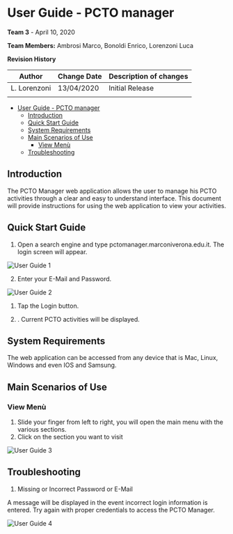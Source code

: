 # User Guide - PCTO manager

**Team 3** - April 10, 2020

**Team Members:** Ambrosi Marco, Bonoldi Enrico, Lorenzoni Luca

**Revision History**

| **Author**   | **Change Date** | **Description of changes** |
| ------------ | --------------- | -------------------------- |
| L. Lorenzoni | 13/04/2020      | Initial Release            |
|              |                 |                            |

- [User Guide - PCTO manager](#user-guide---pcto-manager)
  - [Introduction](#introduction)
  - [Quick Start Guide](#quick-start-guide)
  - [System Requirements](#system-requirements)
  - [Main Scenarios of Use](#main-scenarios-of-use)
    - [View Menù](#view-men%c3%b9)
  - [Troubleshooting](#troubleshooting)

## Introduction

The PCTO Manager web application allows the user to manage his PCTO activities through a clear and easy to understand interface. This document will provide instructions for using the web application to view your activities.

## Quick Start Guide

1. Open a search engine and type pctomanager.marconiverona.edu.it. The login screen will appear.

![User Guide 1](./assets/User_guide_1.png)

2. Enter your E-Mail and Password.

![User Guide 2](./assets/User_guide_2.png)

1. Tap the Login button.

2. . Current PCTO activities will be displayed.


## System Requirements

The web application can be accessed from any device that is Mac, Linux, Windows and even IOS and Samsung.

## Main Scenarios of Use

### View Menù 

1. Slide your finger from left to right, you will open the main menu with the various sections.
2. Click on the section you want to visit

![User Guide 3](./assets/User_guide_3.png)

## Troubleshooting

1. Missing or Incorrect Password or E-Mail

A message will be displayed in the event incorrect login information is entered.  Try again with proper credentials to access the PCTO Manager.  

![User Guide 4](./assets/User_guide_4.png)
